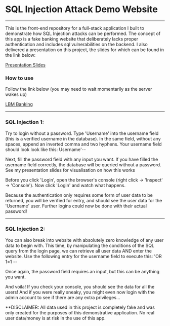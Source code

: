 # SQL Injection Attack Demo Website

<hr />
<p>This is the front-end repository for a full-stack application I built to demonstrate how SQL Injection attacks can be performed. The concept of this app is a fake banking website that deliberately lacks proper authentication and includes sql vulnerabilities on the backend. I also delivered a presentation on this project, the slides for which can be found in the link below:</p>
<a href="https://docs.google.com/presentation/d/1rBeQOZD_h6bLDL3jVN5v8S1303IfNL869tVSoXrRygU/edit?usp=sharing">Presentation Slides</a>
<h3>How to use</h3>
<p>Follow the link below (you may need to wait momentarily as the server wakes up)</p>
<a href="https://lbm-banking.netlify.app/">LBM Banking</a>
<hr />
<h3>SQL Injection 1:</h3>
<p>Try to login without a password. Type 'Username' into the username field (this is a verified username in the database). In the same field, without any spaces, append an inverted comma and two hyphens. Your username field should look look like this: Username'-- </p>
<p>Next, fill the password field with any input you want. If you have filled the username field correctly, the database will be queried without a password. See my presentation slides for visualisation on how this works</p>
<p>Before you click 'Login', open the browser's console (right click -> 'Inspect' -> 'Console'). Now click 'Login' and watch what happens. </p>
<p>Because the authentication only requires some form of user data to be returned, you will be verified for entry, and should see the user data for the 'Username' user. Further logins could now be done with their actual password!</p>
<hr />
<h3>SQL Injection 2:</h3>
<p>You can also break into website with absolutely zero knowledge of any user data to begin with. This time, by manipulating the conditions of the SQL query from the login page, we can retrieve all user data AND enter the website. Use the following entry for the username field to execute this: 'OR 1=1 -- </p>
<p>Once again, the password field requires an input, but this can be anything you want.</p>
<p>And voila! If you check your console, you should see the data for all the users! And if you were really sneaky, you might even now login with the admin account to see if there are any extra privileges...</p>


<p>**DISCLAIMER: All data used in this project is completely fake and was only created for the purposes of this demonstrative application. No real user data/money is at risk in the use of this app.</p>

